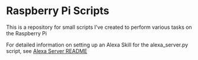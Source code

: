 # Raspberry Pi Scripts

This is a repository for small scripts I've created to perform various tasks on the Raspberry Pi

For detailed information on setting up an Alexa Skill for the alexa_server.py script, see [Alexa Server README](https://github.com/nz1o/pi-scripts/blob/993371e99b29926c50b4f40eeccd9bfa3416e6e8/Alexa%20Server%20README.md)
